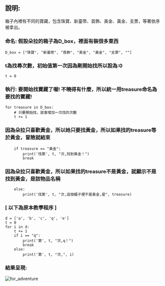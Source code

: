 ## 說明:  
箱子內裡有不同的寶藏，包含珠寶、新臺幣、首飾、美金、黃金、支票，等著依序被拿出。
    
  
### 命名: 假設朵拉的箱子為D_box，裡面有裝很多東西
    D_box = ["珠寶", "新臺幣", "首飾", "美金", "黃金", "支票", ""]

### t為找尋次數，初始值第一次因為剛開始找所以設為:0
    t = 0
    
### 執行: 要開始找寶藏了喔! 不曉得有什麼，所以統一用treasure命名為要找的寶藏!
    for treasure in D_box:
        # 只要開始找，就會增加一次找的次數
        t += 1
### 因為朵拉只喜歡黃金，所以她只要找黃金，所以如果找的treasure等於黃金，冒險就結束
        if treasure == "黃金":
            print('找第', t, "次,找到黃金！")
            break
### 因為朵拉只喜歡黃金，所以如果找的treasure不是黃金，就顯示不是找到黃金，是該物品名稱
        else:
            print('找第', t, "次,這個櫃子裡不是黃金,是", treasure)


### [ 以下為原本教學程序 ]
    d = ['a', 'b', 'c', 'q', 'e']
    t = 0
    for i in d:
        t += 1
        if i == "q":
            print('第', t, "次,q！")
            break
        else:
            print('第', t, "次,", i)
        
    
### 結果呈現:
![for_adventure](https://user-images.githubusercontent.com/70878758/129534435-0c74fc49-448d-4672-8e64-d8659ca837b9.png)
